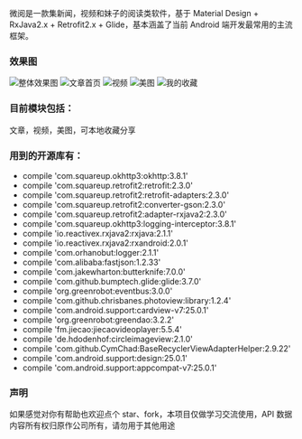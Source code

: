 微阅是一款集新闻，视频和妹子的阅读类软件，基于 Material Design + RxJava2.x + Retrofit2.x + Glide，基本涵盖了当前 Android 端开发最常用的主流框架。

### 效果图
![整体效果图](https://github.com/DBxiaocao/Weiyue/blob/master/screenshot/hotGif.gif?raw=true)
![文章首页](https://raw.githubusercontent.com/DBxiaocao/Weiyue/master/screenshot/Screenshot_2017-07-31-16-30-12-677_com.xiaocao.weiyue.png)
![视频](https://github.com/DBxiaocao/Weiyue/blob/master/screenshot/Screenshot_2017-07-31-16-30-26-878_com.xiaocao.weiyue.png?raw=true)
![美图](https://github.com/DBxiaocao/Weiyue/blob/master/screenshot/Screenshot_2017-07-31-16-30-39-791_com.xiaocao.weiyue.png?raw=true)
![我的收藏](https://github.com/DBxiaocao/Weiyue/blob/master/screenshot/Screenshot_2017-07-31-16-34-09-428_com.xiaocao.weiyue.png?raw=true)


### 目前模块包括：
文章，视频，美图，可本地收藏分享


### 用到的开源库有：
- compile 'com.squareup.okhttp3:okhttp:3.8.1'
- compile 'com.squareup.retrofit2:retrofit:2.3.0'
- compile 'com.squareup.retrofit2:retrofit-adapters:2.3.0'
- compile 'com.squareup.retrofit2:converter-gson:2.3.0'
- compile 'com.squareup.retrofit2:adapter-rxjava2:2.3.0'
- compile 'com.squareup.okhttp3:logging-interceptor:3.8.1'
- compile 'io.reactivex.rxjava2:rxjava:2.1.1'
- compile 'io.reactivex.rxjava2:rxandroid:2.0.1'
- compile 'com.orhanobut:logger:2.1.1'
- compile 'com.alibaba:fastjson:1.2.33'
- compile 'com.jakewharton:butterknife:7.0.0'
- compile 'com.github.bumptech.glide:glide:3.7.0'
- compile 'org.greenrobot:eventbus:3.0.0'
- compile 'com.github.chrisbanes.photoview:library:1.2.4'
- compile 'com.android.support:cardview-v7:25.0.1'
- compile 'org.greenrobot:greendao:3.2.2'
- compile 'fm.jiecao:jiecaovideoplayer:5.5.4'
- compile 'de.hdodenhof:circleimageview:2.1.0'
- compile 'com.github.CymChad:BaseRecyclerViewAdapterHelper:2.9.22'
- compile 'com.android.support:design:25.0.1'
- compile 'com.android.support:appcompat-v7:25.0.1'

### 声明
如果感觉对你有帮助也欢迎点个 star、fork，本项目仅做学习交流使用，API 数据内容所有权归原作公司所有，请勿用于其他用途
